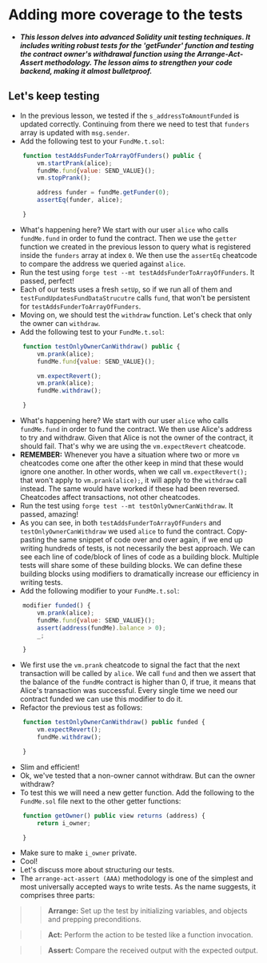 # Adding more coverage to the tests
- ***This lesson delves into advanced Solidity unit testing techniques. It includes writing robust tests for the 'getFunder' function and testing the contract owner's withdrawal function using the Arrange-Act-Assert methodology. The lesson aims to strengthen your code backend, making it almost bulletproof.***

## Let's keep testing
- In the previous lesson, we tested if the `s_addressToAmountFunded` is updated correctly. Continuing from there we need to test that `funders` array is updated with `msg.sender`.
- Add the following test to your `FundMe.t.sol`:
```javascript
    function testAddsFunderToArrayOfFunders() public {
        vm.startPrank(alice);
        fundMe.fund{value: SEND_VALUE}();
        vm.stopPrank();

        address funder = fundMe.getFunder(0);
        assertEq(funder, alice);

    }
```

- What's happening here? We start with our user `alice` who calls `fundMe.fund` in order to fund the contract. Then we use the `getter` function we created in the previous lesson to query what is registered inside the `funders` array at index `0`. We then use the `assertEq` cheatcode to compare the address we queried against `alice`.
- Run the test using `forge test --mt testAddsFunderToArrayOfFunders`. It passed, perfect!
- Each of our tests uses a fresh `setUp`, so if we run all of them and `testFundUpdatesFundDataStrucutre` calls `fund`, that won't be persistent for `testAddsFunderToArrayOfFunders`.
- Moving on, we should test the `withdraw` function. Let's check that only the owner can `withdraw`.
- Add the following test to your `FundMe.t.sol`:
```javascript
    function testOnlyOwnerCanWithdraw() public {
        vm.prank(alice);
        fundMe.fund{value: SEND_VALUE}();

        vm.expectRevert();
        vm.prank(alice);
        fundMe.withdraw();

    }
```

- What's happening here? We start with our user `alice` who calls `fundMe.fund` in order to fund the contract. We then use Alice's address to try and withdraw. Given that Alice is not the owner of the contract, it should fail. That's why we are using the `vm.expectRevert` cheatcode.
- **REMEMBER:** Whenever you have a situation where two or more `vm` cheatcodes come one after the other keep in mind that these would ignore one another. In other words, when we call `vm.expectRevert();` that won't apply to `vm.prank(alice);`, it will apply to the `withdraw` call instead. The same would have worked if these had been reversed. Cheatcodes affect transactions, not other cheatcodes.
- Run the test using `forge test --mt testOnlyOwnerCanWithdraw`. It passed, amazing!
- As you can see, in both `testAddsFunderToArrayOfFunders` and `testOnlyOwnerCanWithdraw` we used `alice` to fund the contract. Copy-pasting the same snippet of code over and over again, if we end up writing hundreds of tests, is not necessarily the best approach. We can see each line of code/block of lines of code as a building block. Multiple tests will share some of these building blocks. We can define these building blocks using modifiers to dramatically increase our efficiency in writing tests.
- Add the following modifier to your `FundMe.t.sol`:
```javascript
    modifier funded() {
        vm.prank(alice);
        fundMe.fund{value: SEND_VALUE}();
        assert(address(fundMe).balance > 0);
        _;

    }
```

- We first use the `vm.prank` cheatcode to signal the fact that the next transaction will be called by `alice`. We call `fund` and then we assert that the balance of the `fundMe` contract is higher than 0, if true, it means that Alice's transaction was successful. Every single time we need our contract funded we can use this modifier to do it.
- Refactor the previous test as follows:
```javascript
    function testOnlyOwnerCanWithdraw() public funded {
        vm.expectRevert();
        fundMe.withdraw();

    }
```

- Slim and efficient!
- Ok, we've tested that a non-owner cannot withdraw. But can the owner withdraw?
- To test this we will need a new getter function. Add the following to the `FundMe.sol` file next to the other getter functions:
```javascript
    function getOwner() public view returns (address) {
        return i_owner;

    }
```

- Make sure to make `i_owner` private.
- Cool!
- Let's discuss more about structuring our tests.
- The `arrange-act-assert (AAA)` methodology is one of the simplest and most universally accepted ways to write tests. As the name suggests, it comprises three parts:

>> **Arrange:** Set up the test by initializing variables, and objects and prepping preconditions.

>>  **Act:** Perform the action to be tested like a function invocation.

>>  **Assert:** Compare the received output with the expected output.
